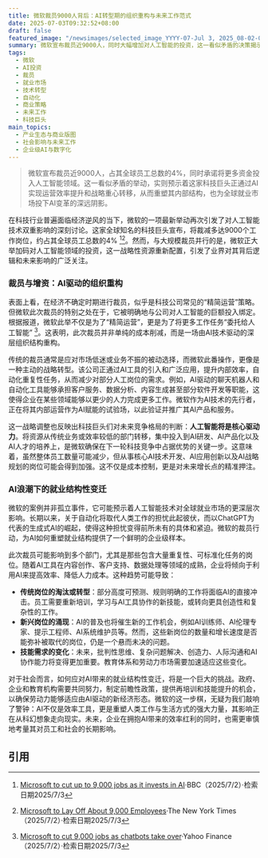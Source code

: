 ```yaml
---
title: 微软裁员9000人背后：AI转型期的组织重构与未来工作范式
date: 2025-07-03T09:32:52+08:00
draft: false
featured_image: "/newsimages/selected_image_YYYY-07-Jul 3, 2025_08-02-04-312.jpg"
summary: 微软宣布裁员近9000人，同时大幅增加对人工智能的投资，这一看似矛盾的决策揭示了科技巨头通过AI实现运营效率提升和战略重点转移的深层逻辑。文章深入分析了AI驱动的组织重构如何影响企业结构，并探讨了这种趋势对全球就业市场和未来工作模式的深远影响与挑战。
tags: 
  - 微软
  - AI投资
  - 裁员
  - 就业市场
  - 技术转型
  - 自动化
  - 商业策略
  - 未来工作
  - 科技巨头
main_topics: 
  - 产业生态与商业版图
  - 社会影响与未来工作
  - 企业级AI与数字化
---
```


> 微软宣布裁员近9000人，占其全球员工总数的4%，同时承诺将更多资金投入人工智能领域。这一看似矛盾的举动，实则预示着这家科技巨头正通过AI实现运营效率提升和战略重心转移，从而重塑其内部结构，也为全球就业市场投下AI变革的深远阴影。

在科技行业普遍面临经济逆风的当下，微软的一项最新举动再次引发了对人工智能技术双重影响的深刻讨论。这家全球知名的科技巨头宣布，将裁减多达9000个工作岗位，约占其全球员工总数的4% [^1][^4]。然而，与大规模裁员并行的是，微软正大举加码对人工智能领域的投资，这一战略性资源重新配置，引发了业界对其背后逻辑和未来影响的广泛关注。

### 裁员与增资：AI驱动的组织重构

表面上看，在经济不确定时期进行裁员，似乎是科技公司常见的“精简运营”策略。但微软此次裁员的特别之处在于，它被明确地与公司对人工智能的巨额投入绑定。根据报道，微软此举不仅是为了“精简运营”，更是为了将更多工作任务“委托给人工智能” [^2]。这表明，此次裁员并非单纯的成本削减，而是一场由AI技术驱动的深层组织结构重构。

传统的裁员通常是应对市场低迷或业务不振的被动选择，而微软此番操作，更像是一种主动的战略转型。该公司正通过AI工具的引入和广泛应用，提升内部效率，自动化重复性任务，从而减少对部分人工岗位的需求。例如，AI驱动的聊天机器人和自动化工具能够承担客户服务、数据分析、内容生成甚至部分软件开发等职能，这使得企业在某些领域能够以更少的人力完成更多工作。微软作为AI技术的先行者，正在将其内部运营作为AI赋能的试验场，以此验证并推广其AI产品和服务。

这一战略调整也反映出科技巨头们对未来竞争格局的判断：**人工智能将是核心驱动力**。将资源从传统业务或效率较低的部门转移，集中投入到AI研发、AI产品化以及AI人才的培养上，是微软确保在下一轮科技竞争中占据优势的关键一步。这意味着，虽然整体员工数量可能减少，但从事核心AI技术开发、AI应用创新以及AI战略规划的岗位可能会得到加强。这不仅是成本控制，更是对未来增长点的精准押注。

### AI浪潮下的就业结构性变迁

微软的案例并非孤立事件，它可能预示着人工智能技术对全球就业市场的更深层次影响。长期以来，关于自动化将取代人类工作的担忧此起彼伏，而以ChatGPT为代表的生成式AI的崛起，使得这种担忧变得前所未有的具体和紧迫。微软的裁员行动，为AI如何重塑就业结构提供了一个鲜明的企业级样本。

此次裁员可能影响到多个部门，尤其是那些包含大量重复性、可标准化任务的岗位。随着AI工具在内容创作、客户支持、数据处理等领域的成熟，企业将倾向于利用AI来提高效率、降低人力成本。这种趋势可能导致：

*   **传统岗位的淘汰或转型**：部分高度可预测、规则明确的工作将面临AI的直接冲击。员工需要重新培训，学习与AI工具协作的新技能，或转向更具创造性和复杂性的工作。
*   **新兴岗位的涌现**：AI的普及也将催生新的工作机会，例如AI训练师、AI伦理专家、提示工程师、AI系统维护员等。然而，这些新岗位的数量和增长速度是否能弥补被取代的岗位，仍是一个悬而未决的问题。
*   **技能需求的变化**：未来，批判性思维、复杂问题解决、创造力、人际沟通和AI协作能力将变得更加重要。教育体系和劳动力市场需要加速适应这些变化。

对于社会而言，如何应对AI带来的就业结构性变迁，将是一个巨大的挑战。政府、企业和教育机构需要共同努力，制定前瞻性政策，提供再培训和技能提升的机会，以确保劳动力能够适应由AI驱动的新经济形态。微软的这一步棋，无疑为我们敲响了警钟：AI不仅是效率工具，更是重塑人类工作与生活方式的强大力量，其影响正在从科幻想象走向现实。未来，企业在拥抱AI带来的效率红利的同时，也需更审慎地考量其对员工和社会的长期影响。

## 引用

[^1]: [Microsoft to cut up to 9,000 jobs as it invests in AI](https://www.bbc.co.uk/news/articles/cdxl0w1w394o)·BBC（2025/7/2）·检索日期2025/7/3
[^2]: [Microsoft to cut 9,000 jobs as chatbots take over](https://finance.yahoo.com/news/microsoft-cut-9-000-jobs-154524626.html)·Yahoo Finance（2025/7/2）·检索日期2025/7/3
[^3]: [Microsoft to lay off up to 9,000 employees in latest cut](https://au.finance.yahoo.com/news/microsoft-lay-off-9-000-144408494.html)·Investing.com（2025/7/2）·检索日期2025/7/3
[^4]: [Microsoft to Lay Off About 9,000 Employees](https://www.nytimes.com/2025/07/02/technology/microsoft-layoffs-ai.html)·The New York Times（2025/7/2）·检索日期2025/7/3
[^5]: [Microsoft to lay off around 9,000 workers in its largest cuts ...](https://www.cnn.com/2025/07/02/tech/microsoft-layoffs-9000-employees)·CNN（2025/7/2）·检索日期2025/7/3
